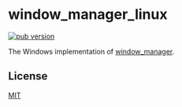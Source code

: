 # window_manager_linux

[![pub version][pub-image]][pub-url]

[pub-image]: https://img.shields.io/pub/v/window_manager_linux.svg
[pub-url]: https://pub.dev/packages/window_manager_linux

The Windows implementation of [window_manager](https://pub.dev/packages/window_manager).

## License

[MIT](./LICENSE)
